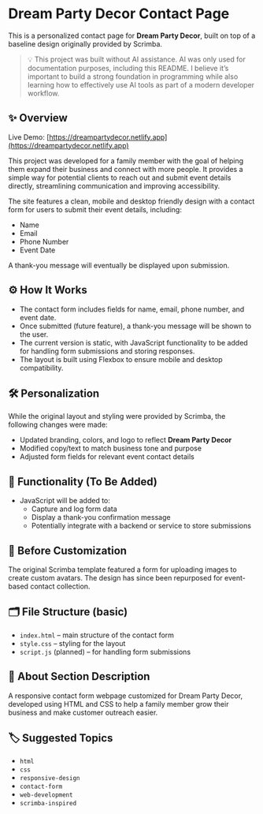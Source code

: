 # Dream Party Decor Contact Page

This is a personalized contact page for **Dream Party Decor**, built on top of a baseline design originally provided by Scrimba.

> 💡 This project was built without AI assistance. AI was only used for documentation purposes, including this README. I believe it’s important to build a strong foundation in programming while also learning how to effectively use AI tools as part of a modern developer workflow.

## ✨ Overview

Live Demo: [https://dreampartydecor.netlify.app](https://dreampartydecor.netlify.app)

This project was developed for a family member with the goal of helping them expand their business and connect with more people. It provides a simple way for potential clients to reach out and submit event details directly, streamlining communication and improving accessibility.

The site features a clean, mobile and desktop friendly design with a contact form for users to submit their event details, including:
- Name
- Email
- Phone Number
- Event Date

A thank-you message will eventually be displayed upon submission.

## ⚙️ How It Works

- The contact form includes fields for name, email, phone number, and event date.
- Once submitted (future feature), a thank-you message will be shown to the user.
- The current version is static, with JavaScript functionality to be added for handling form submissions and storing responses.
- The layout is built using Flexbox to ensure mobile and desktop compatibility.

## 🛠️ Personalization

While the original layout and styling were provided by Scrimba, the following changes were made:
- Updated branding, colors, and logo to reflect **Dream Party Decor**
- Modified copy/text to match business tone and purpose
- Adjusted form fields for relevant event contact details

## 🚧 Functionality (To Be Added)

- JavaScript will be added to:
  - Capture and log form data
  - Display a thank-you confirmation message
  - Potentially integrate with a backend or service to store submissions

## 📸 Before Customization

The original Scrimba template featured a form for uploading images to create custom avatars. The design has since been repurposed for event-based contact collection.

## 🗂️ File Structure (basic)

- `index.html` – main structure of the contact form
- `style.css` – styling for the layout
- `script.js` (planned) – for handling form submissions

## 📌 About Section Description

A responsive contact form webpage customized for Dream Party Decor, developed using HTML and CSS to help a family member grow their business and make customer outreach easier.

## 🏷️ Suggested Topics

- `html`
- `css`
- `responsive-design`
- `contact-form`
- `web-development`
- `scrimba-inspired`
